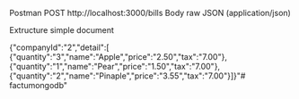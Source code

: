 Postman POST http://localhost:3000/bills
Body
raw
JSON (application/json)

Extructure simple document

{"companyId":"2","detail":[
{"quantity":"3","name":"Apple","price":"2.50","tax":"7.00"},
{"quantity":"1","name":"Pear","price":"1.50","tax":"7.00"},
{"quantity":"2","name":"Pinaple","price":"3.55","tax":"7.00"}]}"# factumongodb" 
